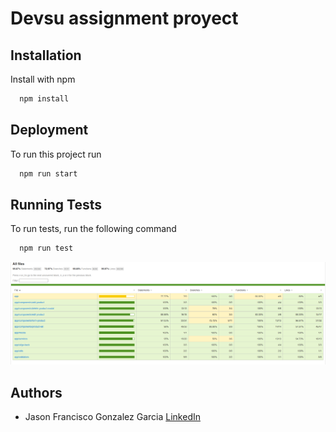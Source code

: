 
# Devsu assignment proyect





## Installation

Install with npm

```bash
  npm install
```
    
## Deployment

To run this project run

```bash
  npm run start
```


## Running Tests

To run tests, run the following command

```bash
  npm run test
```

![](https://raw.githubusercontent.com/jasongonzalezdeveloper/JasonFGonzalezGarciaDevsu/refs/heads/main/tests/test-coverage.png)

## Authors

- Jason Francisco Gonzalez Garcia [LinkedIn](https://www.linkedin.com/in/jason-gonzalez-garcia/)

